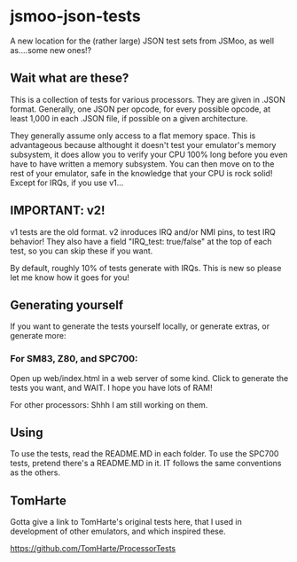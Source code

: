 # jsmoo-json-tests
A new location for the (rather large) JSON test sets from JSMoo, as well as....some new ones!?

## Wait what are these?

This is a collection of tests for various processors. They are given in .JSON format. Generally, one JSON per opcode, for every possible opcode, at least 1,000 in each .JSON file, if possible on a given architecture.

They generally assume only access to a flat memory space. This is advantageous because althought it doesn't test your emulator's memory subsystem, it does allow you to verify your CPU 100% long before you even have to have written a memory subsystem. You can then move on to the rest of your emulator, safe in the knowledge that your CPU is rock solid! Except for IRQs, if you use v1...

## IMPORTANT: v2!
v1 tests are the old format. v2 inroduces IRQ and/or NMI pins, to test IRQ behavior! They also have a field "IRQ_test: true/false" at the top of each test, so you can skip these if you want.

By default, roughly 10% of tests generate with IRQs. This is new so please let me know how it goes for you!

## Generating yourself
If you want to generate the tests yourself locally, or generate extras, or generate more:

### For SM83, Z80, and SPC700:

Open up web/index.html in a web server of some kind. Click to generate the tests you want, and WAIT. I hope you have lots of RAM!

For other processors:
Shhh I am still working on them.


## Using
To use the tests, read the README.MD in each folder.
To use the SPC700 tests, pretend there's a README.MD in it. IT follows the same conventions as the others.

## TomHarte
Gotta give a link to TomHarte's original tests here, that I used in development of other emulators, and which inspired these.

https://github.com/TomHarte/ProcessorTests